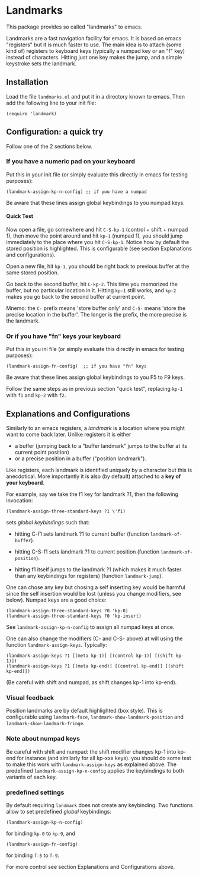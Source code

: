 # Landmarks

This package provides so called "landmarks" to emacs.

Landmarks are a fast navigation facility for emacs. It is based on
emacs "registers" but it is much faster to use. The main idea is to
attach (some kind of) registers to keyboard keys (typically a numpad
key or an "f" key) instead of characters. Hitting just one key makes
the jump, and a simple keystroke sets the landmark.

## Installation

Load the file `landmarks.el` and put it in a directory known to emacs.
Then add the following line to your init file:

```elisp
(require 'landmark)
```

## Configuration: a quick try

Follow one of the 2 sections below.

### If you have a numeric pad on your keyboard

Put this in your init file (or simply evaluate this directly in emacs
for testing purposes):

```elisp
(landmark-assign-kp-n-config) ;; if you have a numpad
```

Be aware that these lines assign global keybindings to you numpad keys.

#### Quick Test

Now open a file, go somewhere and hit `C-S-kp-1` (control + shift +
numpad 1), then move the point around and hit `kp-1` (numpad 1), you
should jump immediately to the place where you hit `C-S-kp-1`. Notice
how by default the stored position is highlighted. This is
configurable (see section Explanations and configurations).

Open a new file, hit `kp-1`, you should be right back to previous
buffer at the same stored position.

Go back to the second buffer, hit `C-kp-2`. This time you memorized
the buffer, but no particular location in it. Hitting `kp-1` still
works, and `kp-2` makes you go back to the second buffer at current
point.

Mnemo: the `C-` prefix means 'store buffer only' and `C-S-` means
'store the precise location in the buffer'. The longer is the prefix,
the more precise is the landmark.

### Or if you have "fn" keys your keyboard

Put this in you ini file (or simply evaluate this directly in emacs
for testing purposes):

```elisp
(landmark-assign-fn-config)  ;; if you have "fn" keys
```

Be aware that these lines assign global keybindings to you F5 to F9
keys.

Follow the same steps as in previous section "quick test", replacing
`kp-1` with `f1` and `kp-2` with `f2`.


## Explanations and Configurations

Similarly to an emacs registers, a *landmark* is a location where you
might want to come back later. Unlike registers it is either

- a buffer (jumping back to a \"buffer landmark\" jumps to the buffer
  at its current point position)
- or a precise position in a buffer (\"position landmark\").

Like registers, each landmark is identified uniquely by a character
but this is anecdotical. More importantly it is also (by default)
attached to a **key of your keyboard**.

For example, say we take the f1 key for landmark ?1, then the
following invocation:

`(landmark-assign-three-standard-keys ?1 \'f1)`

sets *global keybindings* such that:

- hitting C-f1 sets landmark ?1 to current buffer (function
  `landmark-of-buffer`).

- hitting C-S-f1 sets landmark ?1 to current position (function
  `landmark-of-position`).

- hitting f1 itself jumps to the landmark ?1 (which makes it much
  faster than any keybindings for registers) (function
  `landmark-jump`).

One can chose any key but chosing a self inserting key would be
harmful since the self insertion would be lost (unless you change
modifiers, see below). Numpad keys are a good choice:

```elisp
(landmark-assign-three-standard-keys ?0 'kp-0)
(landmark-assign-three-standard-keys ?0 'kp-insert)
```

See `landmark-assign-kp-n-config` to assign all numpad keys at once.

One can also change the modifiers (C- and C-S- above) at will
using the function `landmark-assign-keys`. Typically:

```elisp
(landmark-assign-keys ?1 [(meta kp-1)] [(control kp-1)] [(shift kp-1)])
(landmark-assign-keys ?1 [(meta kp-end)] [(control kp-end)] [(shift kp-end)])
```
(Be careful with shift and numpad, as shift changes kp-1 into kp-end).

### Visual feedback

Position landmarks are by default highlighted (box style). This is
configurable using `landmark-face`, `landmark-show-landmark-position`
and `landmark-show-landmark-fringe`.


### Note about numpad keys

Be careful with shift and numpad: the shift modifier changes kp-1 into
kp-end for instance (and similarly for all kp-xxx keys). you should do
some test to make this work with `landmark-assign-keys` as explained
above. The predefined `landmark-assign-kp-n-config` applies the
keybindings to both variants of each key.

### predefined settings

By default requiring `landmark` does not create any keybinding. Two
functions allow to set predefined *global* keybindings:

```elisp
(landmark-assign-kp-n-config)
```
for binding `kp-0` to `kp-9`, and

```elisp
(landmark-assign-fn-config)
```
for binding `f-5` to `f-9`.

For more control see section Explanations and Configurations above.
